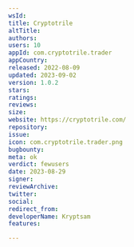 ```yaml
---
wsId: 
title: Cryptotrile
altTitle: 
authors: 
users: 10
appId: com.cryptotrile.trader
appCountry: 
released: 2022-08-09
updated: 2023-09-02
version: 1.0.2
stars: 
ratings: 
reviews: 
size: 
website: https://cryptotrile.com/
repository: 
issue: 
icon: com.cryptotrile.trader.png
bugbounty: 
meta: ok
verdict: fewusers
date: 2023-08-29
signer: 
reviewArchive: 
twitter: 
social: 
redirect_from: 
developerName: Kryptsam
features: 

---
```


